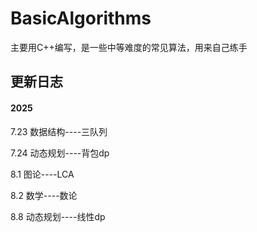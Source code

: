# BasicAlgorithms
主要用C++编写，是一些中等难度的常见算法，用来自己练手


## 更新日志
#### 2025
7.23
数据结构----三队列

7.24
动态规划----背包dp

8.1
图论----LCA

8.2
数学----数论

8.8
动态规划----线性dp
